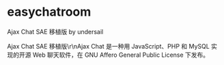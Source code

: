 # easychatroom
Ajax Chat SAE  移植版 by undersail

Ajax Chat SAE  移植版\r\nAjax Chat 是一种用 JavaScript、PHP 和 MySQL 实现的开源 Web 聊天软件，在 GNU Affero General Public License 下发布。
